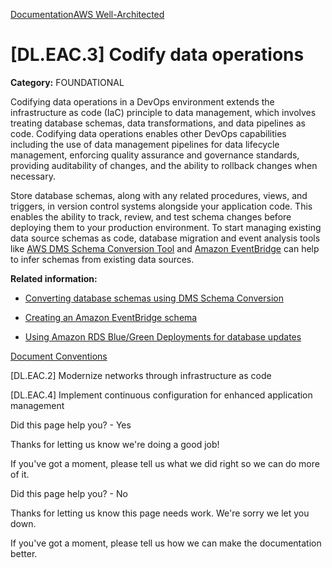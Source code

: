 [Documentation](/index.html)[AWS Well-Architected](devops-guidance.html)

# [DL.EAC.3] Codify data operations

**Category:** FOUNDATIONAL

Codifying data operations in a DevOps environment extends the infrastructure as code (IaC) principle to data management, which involves treating database schemas, data transformations, and data pipelines as code. Codifying data operations enables other DevOps capabilities including the use of data management pipelines for data lifecycle management, enforcing quality assurance and governance standards, providing auditability of changes, and the ability to rollback changes when necessary.

Store database schemas, along with any related procedures, views, and triggers, in version control systems alongside your application code. This enables the ability to track, review, and test schema changes before deploying them to your production environment. To start managing existing data source schemas as code, database migration and event analysis tools like [AWS DMS Schema Conversion Tool](https://aws.amazon.com/dms/schema-conversion-tool/) and [Amazon EventBridge](https://aws.amazon.com/eventbridge/) can help to infer schemas from existing data sources.

**Related information:**

* [Converting database schemas using DMS Schema Conversion](https://docs.aws.amazon.com/dms/latest/userguide/CHAP_SchemaConversion.html)

* [Creating an Amazon EventBridge schema](https://docs.aws.amazon.com/eventbridge/latest/userguide/eb-schema-create.html)

* [Using Amazon RDS Blue/Green Deployments for database updates](https://docs.aws.amazon.com/AmazonRDS/latest/UserGuide/blue-green-deployments.html)


[Document Conventions](/general/latest/gr/docconventions.html)

\[DL.EAC.2] Modernize networks through infrastructure as code

\[DL.EAC.4] Implement continuous configuration for enhanced application management

Did this page help you? - Yes

Thanks for letting us know we're doing a good job!

If you've got a moment, please tell us what we did right so we can do more of it.

Did this page help you? - No

Thanks for letting us know this page needs work. We're sorry we let you down.

If you've got a moment, please tell us how we can make the documentation better.</awsdocs-view></awsui-app-layout>